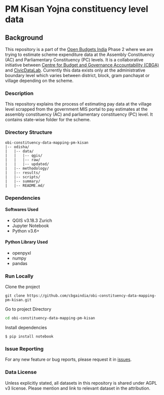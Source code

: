 # PM Kisan Yojna constituency level data

## Background
This repository is a part of the [Open Budgets India](https://openbudgetsindia.org) Phase 2 where we are trying to estimate scheme expenditure data at the Assembly Constituency (AC) and Parliamentary Constituency (PC) levels. It is a collaborative initiative between [Centre for Budget and Governance Accountability (CBGA)](https://www.cbgaindia.org) and [CivicDataLab](https://civicdatalab.in). Currently this data exists only at the administrative boundary level which varies between district, block, gram panchayat or village depending on the scheme.

### Description
This repository explains the process of estimating pay data at the village level scrapped from the government MIS portal to pay estimates at the assembly constituency (AC) and parliamentary constituency (PC) level. It contains state-wise folder for the scheme.

### Directory Structure


    obi-constituency-data-mapping-pm-kisan
    |-- odisha/
    |   |-- data/
    |   |   |-- qgis/
    |   |   |-- raw/
    |   |   |-- updated/  
    |   |-- methodology/                     
    |   |-- results/                   
    |   |-- scripts/               
    |   |-- summary/      
    |   |-- README.md/

### Dependencies
#### Softwares Used

* QGIS v3.18.3 Zurich
* Jupyter Notebook
* Python v3.6+

#### Python Library Used
* openpyxl
* numpy
* pandas

### Run Locally
Clone the project

```
git clone https://github.com/cbgaindia/obi-constituency-data-mapping-pm-kisan.git
```

Go to project Directory

```bash
cd obi-constituency-data-mapping-pm-kisan
```
Install dependencies
```
$ pip install notebook
```

### Issue Reporting

For any new feature or bug reports, please request it in [issues](https://github.com/cbgaindia/obi-constituency-data-mapping-pm-kisan/issues).

### Data License

Unless explicitly stated, all datasets in this repository is shared under AGPL v3 license. Please mention and link to relevant dataset in the attribution.
